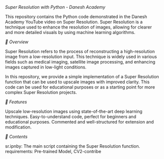 _Super Resolution with Python - Danesh Academy_


This repository contains the Python code demonstrated in the Danesh Academy YouTube video on Super Resolution. Super Resolution is a technique used to enhance the resolution of images, allowing for clearer and more detailed visuals by using machine learning algorithms.



_🚀 Overview_

Super Resolution refers to the process of reconstructing a high-resolution image from a low-resolution input. This technique is widely used in various fields such as medical imaging, satellite image processing, and enhancing images captured in low-light conditions.



In this repository, we provide a simple implementation of a Super Resolution function that can be used to upscale images with improved clarity. This code can be used for educational purposes or as a starting point for more complex Super Resolution projects.



_🌟 Features_

Upscale low-resolution images using state-of-the-art deep learning techniques.
Easy-to-understand code, perfect for beginners and educational purposes.
Commented and well-structured for extension and modification.


_📂 Contents_

sr.ipnby: The main script containing the Super Resolution function.
requirements: Pre-trained Model, CV2-contribe 
